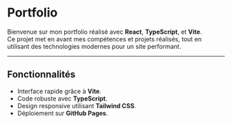 # Portfolio

Bienvenue sur mon portfolio réalisé avec **React**, **TypeScript**, et **Vite**.  
Ce projet met en avant mes compétences et projets réalisés, tout en utilisant des technologies modernes pour un site performant.

---

## **Fonctionnalités**

- Interface rapide grâce à **Vite**.
- Code robuste avec **TypeScript**.
- Design responsive utilisant **Tailwind CSS**.
- Déploiement sur **GitHub Pages**.
